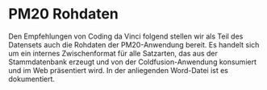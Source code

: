 # PM20 Rohdaten

Den Empfehlungen von Coding da Vinci folgend stellen wir als Teil des Datensets
auch die Rohdaten der PM20-Anwendung bereit. Es handelt sich um ein internes
Zwischenformat für alle Satzarten, das aus der Stammdatenbank erzeugt und von
der Coldfusion-Anwendung konsumiert und im Web präsentiert wird. In der
anliegenden Word-Datei ist es dokumentiert.

